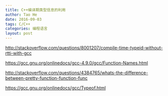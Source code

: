 ```yaml
---
title: C++编译期类型信息的利用
author: Tao He
date: 2016-09-03
tags: C/C++
categories: 编程语言
layout: post
---
```


http://stackoverflow.com/questions/8001207/compile-time-typeid-without-rtti-with-gcc

https://gcc.gnu.org/onlinedocs/gcc-4.9.0/gcc/Function-Names.html

http://stackoverflow.com/questions/4384765/whats-the-difference-between-pretty-function-function-func

https://gcc.gnu.org/onlinedocs/gcc/Typeof.html


